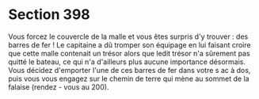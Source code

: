 # Section 398

Vous forcez le couvercle de la malle et vous êtes surpris d'y
trouver : des barres de fer ! Le capitaine a dû tromper son équipage
en lui faisant croire que cette malle contenait un trésor alors que
ledit trésor n'a sûrement pas quitté le bateau, ce qui n'a d'ailleurs
plus aucune importance désormais. Vous décidez d'emporter l'une
de ces barres de fer dans votre s ac à dos, puis vous vous engagez
sur le chemin de terre qui mène au sommet de la falaise (rendez -
vous au  200).